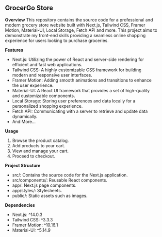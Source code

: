 ## GrocerGo Store


**Overview**
This repository contains the source code for a professional and modern grocery store website built with Next.js, Tailwind CSS, Framer Motion, Material-UI, Local Storage, Fetch API and more. This project aims to demonstrate my front-end skills providing a seamless online shopping experience for users looking to purchase groceries.

**Features**
- Next.js: Utilizing the power of React and server-side rendering for efficient and fast web applications.
- Tailwind CSS: A highly customizable CSS framework for building modern and responsive user interfaces.
- Framer Motion: Adding smooth animations and transitions to enhance the user experience.
- Material-UI: A React UI framework that provides a set of high-quality and customizable components.
- Local Storage: Storing user preferences and data locally for a personalized shopping experience.
- Fetch API: Communicating with a server to retrieve and update data dynamically.
- And More...

**Usage**
1. Browse the product catalog.
2. Add products to your cart.
3. View and manage your cart.
4. Proceed to checkout.

**Project Structure**
- src/: Contains the source code for the Next.js application.
- src/components/: Reusable React components.
- app/: Next.js page components.
- app/styles/: Stylesheets.
- public/: Static assets such as images.

**Dependencies**
- Next.js: ^14.0.3
- Tailwind CSS: ^3.3.3
- Framer Motion: ^10.16.1
- Material-UI: ^5.14.9

